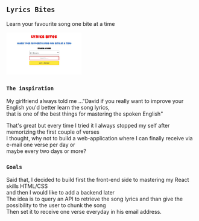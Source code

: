## `Lyrics Bites`

Learn your favourite song one bite at a time

<img src='lyrics_bites.JPG' width="200">

### `The inspiration`

My girlfriend always told me ..."David if you really want to improve your English you'd better learn the song lyrics, <br />
that is one of the best things for mastering the spoken English"<br />

That's great but every time I tried it I always stopped my self after memorizing the first couple of verses<br />
I thought, why not to build a web-application where I can finally receive via e-mail one verse per day or<br />
maybe every two days or more?

### `Goals`

Said that, I decided to build first the front-end side to mastering my React skills HTML/CSS<br />
and then I would like to add a backend later<br />
The idea is to query an API to retrieve the song lyrics and than give the possibility to the user to chunk the song<br />
Then set it to receive one verse everyday in his email address.
